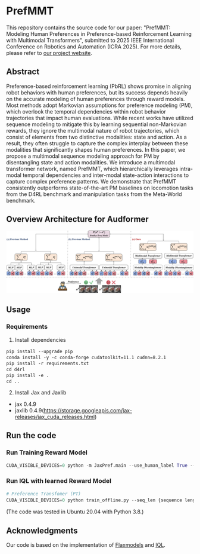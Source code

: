 # PrefMMT
This repository contains the source code for our paper: "PrefMMT: Modeling Human Preferences in Preference-based Reinforcement Learning with Multimodal Transformers", submitted to 2025 IEEE International Conference on Robotics and Automation (ICRA 2025). For more details, please refer to [our project website](https://sites.google.com/view/prefmmt).

## Abstract
Preference-based reinforcement learning (PbRL) shows promise in aligning robot behaviors with human preferences, but its success depends heavily on the accurate modeling of human preferences through reward models. Most methods adopt Markovian assumptions for preference modeling (PM), which overlook the temporal dependencies within robot behavior trajectories that impact human evaluations. While recent works have utilized sequence modeling to mitigate this by learning sequential non-Markovian rewards, they ignore the multimodal nature of robot trajectories, which consist of elements from two distinctive modalities: state and action. As a result, they often struggle to capture the complex interplay between these modalities that significantly shapes human preferences. In this paper, we propose a multimodal sequence modeling approach for PM by disentangling state and action modalities. We introduce a multimodal transformer network, named PrefMMT, which hierarchically leverages intra-modal temporal dependencies and inter-modal state-action interactions to capture complex preference patterns. We demonstrate that PrefMMT consistently outperforms state-of-the-art PM baselines on locomotion tasks from the D4RL benchmark and manipulation tasks from the Meta-World benchmark.

## Overview Architecture for Audformer
<div align=center>
<img src="/figures/Comparison.jpg" width="800" />
</div> 

## Usage
### Requirements
1. Install dependencies

```
pip install --upgrade pip
conda install -y -c conda-forge cudatoolkit=11.1 cudnn=8.2.1
pip install -r requirements.txt
cd d4rl
pip install -e .
cd ..
```
2. Install Jax and Jaxlib

- jax 0.4.9
- jaxlib 0.4.9(https://storage.googleapis.com/jax-releases/jax_cuda_releases.html)


## Run the code


### Run Training Reward Model

```python
CUDA_VISIBLE_DEVICES=0 python -m JaxPref.main --use_human_label True --comment {experiment_name} --transformer.embd_dim 256 --transformer.n_layer 3 --transformer.n_head 4 --env {D4RL env name} --logging.output_dir './logs/pref_reward' --batch_size 256 --num_query {number of query} --query_len 100 --n_epochs 10000 --skip_flag 0 --seed {seed} --model_type PrefMMT
```

### Run IQL with learned Reward Model

```python
# Preference Transfomer (PT)
CUDA_VISIBLE_DEVICES=0 python train_offline.py --seq_len {sequence length in reward prediction} --comment {experiment_name} --eval_interval {5000: mujoco / 100000: antmaze / 5000: metaworld} --env_name {d4rl env name} --config {configs/(mujoco|antmaze|metaworld)_config.py} --eval_episodes {100 for ant , 10 o.w.} --use_reward_model True --model_type PrefMMT --ckpt_dir {reward_model_path} --seed {seed}
```
(The code was tested in Ubuntu 20.04 with Python 3.8.)


## Acknowledgments

Our code is based on the implementation of [Flaxmodels](https://github.com/matthias-wright/flaxmodels) and [IQL](https://github.com/ikostrikov/implicit_q_learning). 